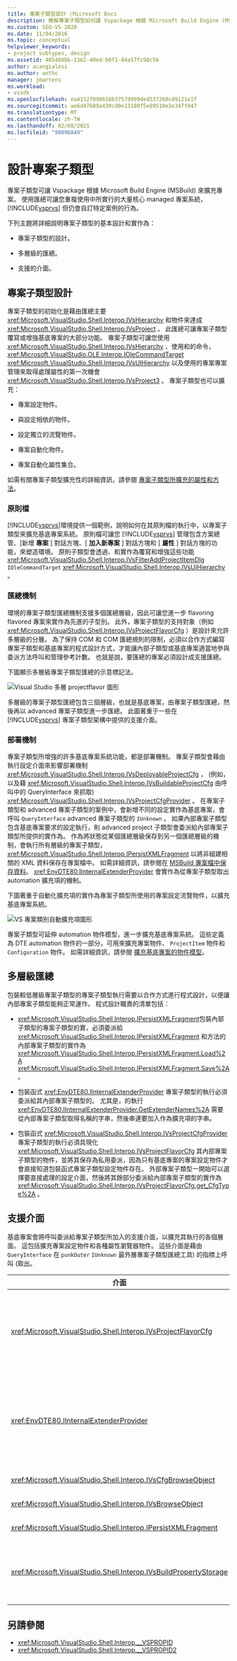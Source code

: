 ```yaml
---
title: 專案子類型設計 |Microsoft Docs
description: 瞭解專案子類型如何讓 Vspackage 根據 Microsoft Build Engine (MSBuild) 來擴充專案。
ms.custom: SEO-VS-2020
ms.date: 11/04/2016
ms.topic: conceptual
helpviewer_keywords:
- project subtypes, design
ms.assetid: 405488bb-1362-40ed-b0f1-04a57fc98c56
author: acangialosi
ms.author: anthc
manager: jmartens
ms.workload:
- vssdk
ms.openlocfilehash: ea4132f098658b3757d999ded537268cd9121e1f
ms.sourcegitcommit: ae6d47b09a439cd0e13180f5e89510e3e347fd47
ms.translationtype: MT
ms.contentlocale: zh-TW
ms.lasthandoff: 02/08/2021
ms.locfileid: "99896849"
---
```

# <a name="project-subtypes-design"></a>設計專案子類型

專案子類型可讓 Vspackage 根據 Microsoft Build Engine (MSBuild) 來擴充專案。 使用匯總可讓您重複使用中所實行的大量核心 managed 專案系統， [!INCLUDE[vsprvs](../../code-quality/includes/vsprvs_md.md)] 但仍會自訂特定案例的行為。

 下列主題將詳細說明專案子類型的基本設計和實作為：

- 專案子類型的設計。

- 多層級的匯總。

- 支援的介面。

## <a name="project-subtype-design"></a>專案子類型設計

專案子類型的初始化是藉由匯總主要 <xref:Microsoft.VisualStudio.Shell.Interop.IVsHierarchy> 和物件來達成 <xref:Microsoft.VisualStudio.Shell.Interop.IVsProject> 。 此匯總可讓專案子類型覆寫或增強基底專案的大部分功能。 專案子類型可讓您使用 <xref:Microsoft.VisualStudio.Shell.Interop.IVsHierarchy> 、使用和的命令， <xref:Microsoft.VisualStudio.OLE.Interop.IOleCommandTarget> <xref:Microsoft.VisualStudio.Shell.Interop.IVsUIHierarchy> 以及使用的專案專案管理來取得處理屬性的第一次機會 <xref:Microsoft.VisualStudio.Shell.Interop.IVsProject3> 。 專案子類型也可以擴充：

- 專案設定物件。

- 與設定相依的物件。

- 設定獨立的流覽物件。

- 專案自動化物件。

- 專案自動化屬性集合。

如需有關專案子類型擴充性的詳細資訊，請參閱 [專案子類型所擴充的屬性和方法](../../extensibility/internals/properties-and-methods-extended-by-project-subtypes.md)。

### <a name="policy-files"></a>原則檔

[!INCLUDE[vsprvs](../../code-quality/includes/vsprvs_md.md)]環境提供一個範例，說明如何在其原則檔的執行中，以專案子類型來擴充基底專案系統。 原則檔可讓您 [!INCLUDE[vsprvs](../../code-quality/includes/vsprvs_md.md)] 管理包含方案總管、[新增 **專案** ] 對話方塊、[ **加入新專案** ] 對話方塊和 [ **屬性** ] 對話方塊的功能，來塑造環境。 原則子類型會透過、和實作為覆寫和增強這些功能 <xref:Microsoft.VisualStudio.Shell.Interop.IVsFilterAddProjectItemDlg> `IOleCommandTarget` <xref:Microsoft.VisualStudio.Shell.Interop.IVsUIHierarchy> 。

### <a name="aggregation-mechanism"></a>匯總機制

環境的專案子類型匯總機制支援多個匯總層級，因此可讓您進一步 flavoring flavored 專案來實作為先進的子型別。 此外，專案子類型的支持對象（例如 <xref:Microsoft.VisualStudio.Shell.Interop.IVsProjectFlavorCfg> ）是設計來允許多層級的分層。 為了保持 COM 和 COM 匯總規則的限制，必須以合作方式編寫專案子類型和基底專案的程式設計方式，才能讓內部子類型或基底專案適當地參與委派方法呼叫和管理參考計數。 也就是說，要匯總的專案必須設計成支援匯總。

下圖顯示多層級專案子類型匯總的示意標記法。

![Visual Studio 多層 projectflavor 圖形](../../extensibility/internals/media/vs_multilevelprojectflavor.gif)

多層級的專案子類型匯總包含三個層級，也就是基底專案，由專案子類型匯總，然後再以 advanced 專案子類型進一步匯總。 此圖著重于一些在 [!INCLUDE[vsprvs](../../code-quality/includes/vsprvs_md.md)] 專案子類型架構中提供的支援介面。

### <a name="deployment-mechanisms"></a>部署機制

專案子類型所增強的許多基底專案系統功能，都是部署機制。 專案子類型會藉由執行設定介面來影響部署機制 <xref:Microsoft.VisualStudio.Shell.Interop.IVsDeployableProjectCfg> ， (例如，以及藉 <xref:Microsoft.VisualStudio.Shell.Interop.IVsBuildableProjectCfg> 由呼叫中的 QueryInterface 來抓取) <xref:Microsoft.VisualStudio.Shell.Interop.IVsProjectCfgProvider> 。 在專案子類型和 advanced 專案子類型的案例中，會新增不同的設定實作為基底專案，會呼叫 `QueryInterface` advanced 專案子類型的 `IUnknown` 。 如果內部專案子類型包含基底專案要求的設定執行，則 advanced project 子類型會委派給內部專案子類型所提供的實作為。 作為將狀態從某個匯總層級保存到另一個匯總層級的機制，會執行所有層級的專案子類型， <xref:Microsoft.VisualStudio.Shell.Interop.IPersistXMLFragment> 以將非組建相關的 XML 資料保存在專案檔中。 如需詳細資訊，請參閱在 [MSBuild 專案檔中保存資料](../../extensibility/internals/persisting-data-in-the-msbuild-project-file.md)。 <xref:EnvDTE80.IInternalExtenderProvider> 會實作為從專案子類型取出 automation 擴充項的機制。

下圖著重于自動化擴充項的實作為專案子類型所使用的專案設定流覽物件，以擴充基底專案系統。

![VS 專案類別自動擴充項圖形](../../extensibility/internals/media/vs_projectflavorautoextender.gif)

專案子類型可延伸 automation 物件模型，進一步擴充基底專案系統。 這些定義為 DTE automation 物件的一部分，可用來擴充專案物件、 `ProjectItem` 物件和 `Configuration` 物件。 如需詳細資訊，請參閱 [擴充基底專案的物件模型](../../extensibility/internals/extending-the-object-model-of-the-base-project.md)。

## <a name="multi-level-aggregation"></a>多層級匯總

包裝較低層級專案子類型的專案子類型執行需要以合作方式進行程式設計，以便讓內部專案子類型能夠正常運作。 程式設計職責的清單包括：

- <xref:Microsoft.VisualStudio.Shell.Interop.IPersistXMLFragment>包裝內部子類型的專案子類型的實，必須委派給 <xref:Microsoft.VisualStudio.Shell.Interop.IPersistXMLFragment> 和方法的內部專案子類型的實作為 <xref:Microsoft.VisualStudio.Shell.Interop.IPersistXMLFragment.Load%2A> <xref:Microsoft.VisualStudio.Shell.Interop.IPersistXMLFragment.Save%2A> 。

- 包裝函式 <xref:EnvDTE80.IInternalExtenderProvider> 專案子類型的執行必須委派給其內部專案子類型的。 尤其是，的執行 <xref:EnvDTE80.IInternalExtenderProvider.GetExtenderNames%2A> 需要從內部專案子類型取得名稱的字串，然後串連要加入作為擴充項的字串。

- 包裝函式 <xref:Microsoft.VisualStudio.Shell.Interop.IVsProjectCfgProvider> 專案子類型的執行必須具現化 <xref:Microsoft.VisualStudio.Shell.Interop.IVsProjectFlavorCfg> 其內部專案子類型的物件，並將其保存為私用委派，因為只有基底專案的專案設定物件才會直接知道包裝函式專案子類型設定物件存在。 外部專案子類型一開始可以選擇要直接處理的設定介面，然後將其餘部分委派給內部專案子類型的實作為 <xref:Microsoft.VisualStudio.Shell.Interop.IVsProjectFlavorCfg.get_CfgType%2A> 。

## <a name="supporting-interfaces"></a>支援介面

基底專案會將呼叫委派給專案子類型所加入的支援介面，以擴充其執行的各個層面。 這包括擴充專案設定物件和各種屬性瀏覽器物件。 這些介面是藉由 `QueryInterface` 在 `punkOuter` `IUnknown` 最外層專案子類型匯總工具) 的指標上呼叫 (取出。

|介面|專案子類型|
|---------------|---------------------|
|<xref:Microsoft.VisualStudio.Shell.Interop.IVsProjectFlavorCfg>|允許專案子類型：<br /><br /> -提供的實 <xref:Microsoft.VisualStudio.Shell.Interop.IVsDeployableProjectCfg> 。<br />-允許專案子類型提供本身的實作為，以控制偵錯工具的啟動 <xref:Microsoft.VisualStudio.Shell.Interop.IVsDebuggableProjectCfg> 。<br />-在其實值中適當地處理案例，以停用設計時程表達式評估 `DBGLAUNCH_DesignTimeExprEval` <xref:Microsoft.VisualStudio.Shell.Interop.IVsDebuggableProjectCfg.QueryDebugLaunch%2A> 。|
|<xref:EnvDTE80.IInternalExtenderProvider>|允許專案子類型：<br /><br /> -擴充專案的， <xref:Microsoft.VisualStudio.Shell.Interop.__VSHPROPID.VSHPROPID_BrowseObject> 以加入或移除專案的設定獨立屬性。<br />-擴充專案自動化物件 (<xref:Microsoft.VisualStudio.Shell.Interop.__VSHPROPID.VSHPROPID_ExtObject> 專案) 。<br /><br /> 上述的屬性值取自 <xref:Microsoft.VisualStudio.Shell.Interop.__VSHPROPID2> 列舉。|
|<xref:Microsoft.VisualStudio.Shell.Interop.IVsCfgBrowseObject>|允許專案子類型與 <xref:Microsoft.VisualStudio.Shell.Interop.IVsCfg> 指定的專案設定流覽物件對應回物件。|
|<xref:Microsoft.VisualStudio.Shell.Interop.IVsBrowseObject>|允許專案子類型對應回 <xref:Microsoft.VisualStudio.Shell.Interop.IVsHierarchy> 或 `VSITEMID` 物件（指定專案設定流覽物件）。|
|<xref:Microsoft.VisualStudio.Shell.Interop.IPersistXMLFragment>|允許專案子類型將任意的 XML 結構化資料保存到專案檔 ( vbproj 或 .csproj) 。 MSBuild 看不到這項資料。|
|<xref:Microsoft.VisualStudio.Shell.Interop.IVsBuildPropertyStorage>|允許專案子類型：<br /><br /> -新增要保存的 MSBuild 屬性。<br />-從 MSBuild 移除不必要的屬性。<br />-查詢 MSBuild 屬性的目前值。<br />-變更 MSBuild 屬性的目前值。|

## <a name="see-also"></a>另請參閱

- <xref:Microsoft.VisualStudio.Shell.Interop.__VSPROPID>
- <xref:Microsoft.VisualStudio.Shell.Interop.__VSPROPID2>

